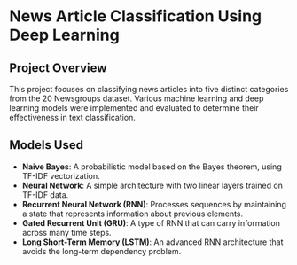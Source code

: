 # News Article Classification Using Deep Learning

## Project Overview
This project focuses on classifying news articles into five distinct categories from the 20 Newsgroups dataset. Various machine learning and deep learning models were implemented and evaluated to determine their effectiveness in text classification.

## Models Used
- **Naive Bayes**: A probabilistic model based on the Bayes theorem, using TF-IDF vectorization.
- **Neural Network**: A simple architecture with two linear layers trained on TF-IDF data.
- **Recurrent Neural Network (RNN)**: Processes sequences by maintaining a state that represents information about previous elements.
- **Gated Recurrent Unit (GRU)**: A type of RNN that can carry information across many time steps.
- **Long Short-Term Memory (LSTM)**: An advanced RNN architecture that avoids the long-term dependency problem.


